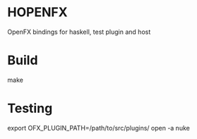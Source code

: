 HOPENFX
=======

OpenFX bindings for haskell, test plugin and host

Build
=======

make

Testing
=======
export OFX_PLUGIN_PATH=/path/to/src/plugins/
open -a nuke
